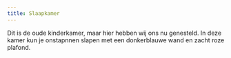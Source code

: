 ```yaml
---
title: Slaapkamer
---
```


Dit is de oude kinderkamer, maar hier hebben wij ons nu genesteld. In deze kamer kun je onstapnnen slapen met een donkerblauwe wand en zacht roze plafond.